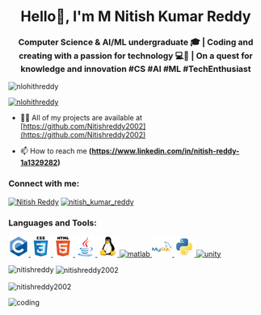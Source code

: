 <h1 align="center">Hello👋, I'm M Nitish Kumar Reddy</h1>
<h3 align="center">Computer Science & AI/ML undergraduate 🎓 | Coding and creating with a passion for technology 💻🤖 | On a quest for knowledge and innovation #CS #AI #ML #TechEnthusiast</h3>


<p align="left"> <img src="https://komarev.com/ghpvc/?username=nlohithreddy&label=Profile%20views&color=0e75b6&style=flat" alt="nlohithreddy" /> </p>

<p align="left"> <a href="https://github.com/ryo-ma/github-profile-trophy"><img src="https://github-profile-trophy.vercel.app/?username=nlohithreddy" alt="nlohithreddy" /></a> </p>

- 👨‍💻 All of my projects are available at [https://github.com/Nitishreddy2002](https://github.com/Nitishreddy2002)

- 📫 How to reach me **(https://www.linkedin.com/in/nitish-reddy-1a1329282)**


<h3 align="left">Connect with me:</h3>
<p align="left">
<a href="(https://github.com/Nitishreddy2002)" target="blank"><img align="center" src="https://raw.githubusercontent.com/rahuldkjain/github-profile-readme-generator/master/src/images/icons/Social/linked-in-alt.svg" alt="Nitish Reddy" height="30" width="40" /></a>
<a href="https://instagram.com/nitish_kumar_reddy" target="blank"><img align="center" src="https://raw.githubusercontent.com/rahuldkjain/github-profile-readme-generator/master/src/images/icons/Social/instagram.svg" alt="nitish_kumar_reddy" height="30" width="40" /></a>
</p>

<h3 align="left">Languages and Tools:</h3>
<p align="left"> <a href="https://www.cprogramming.com/" target="_blank" rel="noreferrer"> <img src="https://raw.githubusercontent.com/devicons/devicon/master/icons/c/c-original.svg" alt="c" width="40" height="40"/> </a> <a href="https://www.w3schools.com/css/" target="_blank" rel="noreferrer"> <img src="https://raw.githubusercontent.com/devicons/devicon/master/icons/css3/css3-original-wordmark.svg" alt="css3" width="40" height="40"/> </a> <a href="https://www.w3.org/html/" target="_blank" rel="noreferrer"> <img src="https://raw.githubusercontent.com/devicons/devicon/master/icons/html5/html5-original-wordmark.svg" alt="html5" width="40" height="40"/> </a> <a href="https://www.java.com" target="_blank" rel="noreferrer"> <img src="https://raw.githubusercontent.com/devicons/devicon/master/icons/java/java-original.svg" alt="java" width="40" height="40"/> </a> <a href="https://www.linux.org/" target="_blank" rel="noreferrer"> <img src="https://raw.githubusercontent.com/devicons/devicon/master/icons/linux/linux-original.svg" alt="linux" width="40" height="40"/> </a> <a href="https://www.mathworks.com/" target="_blank" rel="noreferrer"> <img src="https://upload.wikimedia.org/wikipedia/commons/2/21/Matlab_Logo.png" alt="matlab" width="40" height="40"/> </a> <a href="https://www.mysql.com/" target="_blank" rel="noreferrer"> <img src="https://raw.githubusercontent.com/devicons/devicon/master/icons/mysql/mysql-original-wordmark.svg" alt="mysql" width="40" height="40"/> </a> <a href="https://www.python.org" target="_blank" rel="noreferrer"> <img src="https://raw.githubusercontent.com/devicons/devicon/master/icons/python/python-original.svg" alt="python" width="40" height="40"/> </a> <a href="https://unity.com/" target="_blank" rel="noreferrer"> <img src="https://www.vectorlogo.zone/logos/unity3d/unity3d-icon.svg" alt="unity" width="40" height="40"/> </a> </p>

<p><img align="left" src="https://github-readme-stats.vercel.app/api/top-langs?username=nitishreddy2002&show_icons=true&locale=en&layout=compact" alt="nitishreddy" /></p>

<p>&nbsp;<img align="center" src="https://github-readme-stats.vercel.app/api?username=nitishreddy&show_icons=true&locale=en" alt="nitishreddy2002" /></p>

<p><img align="center" src="https://github-readme-streak-stats.herokuapp.com/?user=nitishreddy2002&" alt="nitishreddy2002" /></p>

<img  align="centre" alt="coding" width="500" src="https://camo.githubusercontent.com/c1dcb74cc1c1835b1d716f5051499a2814c683c806b15f04b0eba492863703e9/68747470733a2f2f63646e2e6472696262626c652e636f6d2f75736572732f3733303730332f73637265656e73686f74732f363538313234332f6176656e746f2e676966">

